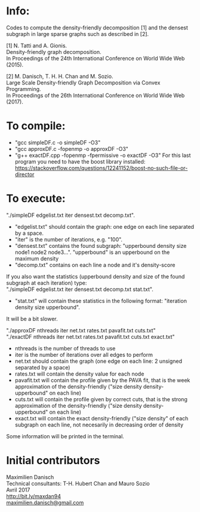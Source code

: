 # Info:

Codes to compute the density-friendly decomposition [1] and the densest subgraph in large sparse graphs such as described in [2].

[1] N. Tatti and A. Gionis.  
Density-friendly graph decomposition.  
In Proceedings of the 24th International Conference on World Wide Web (2015).

[2] M. Danisch, T. H. H. Chan and M. Sozio.  
Large Scale Density-friendly Graph Decomposition via Convex Programming.  
In Proceedings of the 26th International Conference on World Wide Web (2017).

# To compile:

- "gcc simpleDF.c -o simpleDF -O3"
- "gcc approxDF.c -fopenmp -o approxDF -O3"
- "g++ exactDF.cpp -fopenmp -fpermissive -o exactDF -O3" For this last program you need to have the boost library installed: https://stackoverflow.com/questions/12241152/boost-no-such-file-or-director


# To execute:

"./simpleDF edgelist.txt iter densest.txt decomp.txt".
- "edgelist.txt" should contain the graph: one edge on each line separated by a space.
- "iter" is the number of iterations, e.g. "100".
- "densest.txt" contains the found subgraph: "upperbound density size node1 node2 node3...". "upperbound" is an upperbound on the maximum density
- "decomp.txt" contains on each line a node and it's density-score

If you also want the statistics (upperbound density and size of the found subgraph at each iteration) type:  
"./simpleDF edgelist.txt iter densest.txt decomp.txt stat.txt".
- "stat.txt" will contain these statistics in the following format: "iteration density size upperbound".

It will be a bit slower.

"./approxDF nthreads iter net.txt rates.txt pavafit.txt cuts.txt"  
"./exactDF nthreads iter net.txt rates.txt pavafit.txt cuts.txt exact.txt"

- nthreads is the number of threads to use
- iter is the number of iterations over all edges to perform
- net.txt should contain the graph (one edge on each line: 2 unsigned separated by a space)
- rates.txt will contain the density value for each node
- pavafit.txt will contain the profile given by the PAVA fit, that is the week approximation of the density-friendly ("size density density-upperbound" on each line)
- cuts.txt will contain the profile given by correct cuts, that is the strong approximation of the density-friendly ("size density density-upperbound" on each line)
- exact.txt will contain the exact density-friendly ("size density" of each subgraph on each line, not necesarily in decreasing order of density

Some information will be printed in the terminal.

# Initial contributors

Maximilien Danisch  
Technical consultants: T-H. Hubert Chan and Mauro Sozio  
Avril 2017  
http://bit.ly/maxdan94  
maximilien.danisch@gmail.com
